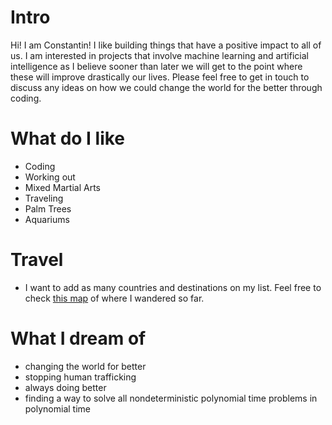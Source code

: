 # Intro

Hi! I am Constantin! I like building things that have a positive impact to all of us. I am interested in projects that involve machine learning and artificial intelligence as I believe sooner than later we will get to the point where these will improve drastically our lives. Please feel free to get in touch to discuss any ideas on how we could change the world for the better through coding.

# What do I like

- Coding
- Working out
- Mixed Martial Arts
- Traveling
- Palm Trees
- Aquariums

# Travel

- I want to add as many countries and destinations on my list. Feel free to check [this map](https://www.google.com/maps/d/u/2/edit?mid=1qdMAwmzsl4e_JyVuC4dIOBhBEVAnOLBu&ll=22.96412624055243%2C-64.83993735000001&z=3) of where I wandered so far.

# What I dream of

- changing the world for better
- stopping human trafficking
- always doing better
- finding a way to solve all nondeterministic polynomial time problems in polynomial time
